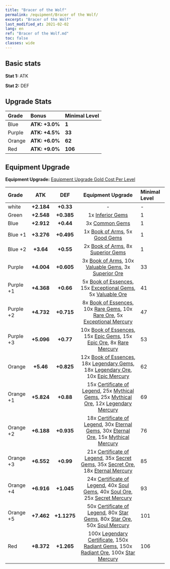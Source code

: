 ```yaml
---
title: "Bracer of the Wolf"
permalink: /equipment/Bracer of the Wolf/
excerpt: "Bracer of the Wolf"
last_modified_at: 2021-02-02
lang: en
ref: "Bracer of the Wolf.md"
toc: false
classes: wide
---
```


## Basic stats
 **Stat 1:** ATK

 **Stat 2:** DEF

## Upgrade Stats

  |     Grade    |   Bonus | Minimal Level | 
  |:-------------|:--------|:--------------| 
  | Blue | **ATK: +3.0%** | **1** | 
  | Purple | **ATK: +4.5%** | **33** | 
  | Orange | **ATK: +6.0%** | **62** | 
  | Red | **ATK: +9.0%** | **106** | 


## Equipment Upgrade
 **Equipment Upgrade:** [Equipment Upgrade Gold Cost Per Level](/equipment/EquipmentUpgradeCostPerLevel/) 

  |          Grade      | ATK | DEF | Equipment Upgrade | Minimal Level |
  |:--------------------|:---------:|:---------:|:----------------:|:--------------|
  | white | **+2.184** | **+0.33** | - | - |
  | Green | **+2.548** | **+0.385** | 1x [ Inferior Gems](/Items/mat_54/) | 1 |
  | Blue | **+2.912** | **+0.44** | 3x [ Common Gems](/Items/mat_69/) | 1 |
  | Blue +1 | **+3.276** | **+0.495** | 1x [ Book of Arms](/Items/mat_32/), 5x [ Good Gems](/Items/mat_4/) | 1 |
  | Blue +2 | **+3.64** | **+0.55** | 2x [ Book of Arms](/Items/mat_71/), 8x [ Superior Gems](/Items/mat_41/) | 1 |
  | Purple | **+4.004** | **+0.605** | 3x [ Book of Arms](/Items/mat_6/), 10x [ Valuable Gems](/Items/mat_80/), 3x [ Superior Ore](/Items/mat_13/) | 33 |
  | Purple +1 | **+4.368** | **+0.66** | 5x [ Book of Essences](/Items/mat_44/), 15x [ Exceptional Gems](/Items/mat_17/), 5x [ Valuable Ore](/Items/mat_55/) | 41 |
  | Purple +2 | **+4.732** | **+0.715** | 8x [ Book of Essences](/Items/mat_84/), 10x [ Rare Gems](/Items/mat_59/), 10x [ Rare Ore](/Items/mat_2/), 5x [ Exceptional Mercury](/Items/mat_91/) | 47 |
  | Purple +3 | **+5.096** | **+0.77** | 10x [ Book of Essences](/Items/mat_20/), 15x [ Epic Gems](/Items/mat_94/), 15x [ Epic Ore](/Items/mat_42/), 8x [ Rare Mercury](/Items/mat_29/) | 53 |
  | Orange | **+5.46** | **+0.825** | 12x [ Book of Essences](/Items/mat_60/), 18x [ Legendary Gems](/Items/mat_31/), 18x [ Legendary Ore](/Items/mat_81/), 10x [ Epic Mercury](/Items/mat_70/) | 62 |
  | Orange +1 | **+5.824** | **+0.88** | 15x [ Certificate of Legend](/Items/mat_96/), 25x [ Mythical Gems](/Items/mat_74/), 25x [ Mythical Ore](/Items/mat_23/), 12x [ Legendary Mercury](/Items/mat_3/) | 69 |
  | Orange +2 | **+6.188** | **+0.935** | 18x [ Certificate of Legend](/Items/mat_25/), 30x [ Eternal Gems](/Items/mat_86/), 30x [ Eternal Ore](/Items/mat_36/), 15x [ Mythical Mercury](/Items/mat_50/) | 76 |
  | Orange +3 | **+6.552** | **+0.99** | 21x [ Certificate of Legend](/Items/mat_38/), 35x [ Secret Gems](/Items/mat_47/), 35x [ Secret Ore](/Items/mat_99/), 18x [ Eternal Mercury](/Items/mat_62/) | 85 |
  | Orange +4 | **+6.916** | **+1.045** | 24x [ Certificate of Legend](/Items/mat_100/), 40x [ Soul Gems](/Items/mat_77/), 40x [ Soul Ore](/Items/mat_8/), 25x [ Secret Mercury](/Items/mat_22/) | 93 |
  | Orange +5 | **+7.462** | **+1.1275** | 50x [ Certificate of Legend](/Items/mat_11/), 80x [ Star Gems](/Items/mat_89/), 80x [ Star Ore](/Items/mat_72/), 50x [ Soul Mercury](/Items/mat_34/) | 101 |
  | Red | **+8.372** | **+1.265** | 100x [ Legendary Certificate](/Items/mat_76/), 150x [ Radiant Gems](/Items/mat_52/), 150x [ Radiant Ore](/Items/mat_88/), 100x [ Star Mercury](/Items/mat_98/) | 106 |


